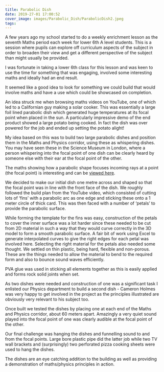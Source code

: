 ```yaml
---
title: Parabolic Dish
date: 2019-27-01 17:00:52
cover_image: images/Parabolic_Dish/ParabolicDish2.jpeg
tags:
---
```


A few years ago my school started to do a weekly enrichment lesson as the seventh Maths period each week for lower 6th A level students.  This is a session where pupils can explore off curriculum aspects of the subject in order to broaden their view and get a different perspective of the subject than might usually be provided.

I was fortunate in taking a lower 6th class for this lesson and was keen to use the time for something that was engaging, involved some interesting maths and ideally had an end result.

It seemed like a good idea to look for something we could build that would involve maths and have a use which could be showcased on completion.

An idea struck me when browsing maths videos on YouTube, one of which led to a Californian guy making a solar cooker.  This was essentially a large foil lined parabolic dish which generated huge temperatures at its focal point when placed in the sun.  A particularly impressive demo of the end product showed a large potato being cooked.  In fact the dish was over powered for the job and ended up setting the potato alight!

My idea based on this was to build two large parabolic dishes and position them in the Maths and Physics corridor, using these as whispering dishes.  You may have seen these in the Science Museum in London, where a person whispering into the focal point of one dish can be clearly heard by someone else with their ear at the focal point of the other.

<p>The maths showing how a parabolic shape focuses incoming rays at a point (the focal point) is interesting and can be <a href=https://sites.google.com/view/parabola-maths/home>viewed here</a>.</p>

We decided to make our initial dish one metre across and shaped so that the focal point was in line with the front face of the dish.  We roughly followed the build plan from the YouTube video, which consisted of cutting lots of ‘fins’ with a parabolic arc as one edge and sticking these onto a 1 meter circle of thick card.  This was then faced with a number of ‘petals’ to provide the parabolic surface.

While forming the template for the fins was easy, construction of the petals to cover the inner surface was a lot harder since these needed to be cut from 2D material in such a way that they would curve correctly in the 3D model to form a smooth parabolic surface.  A fair bit of work using Excel to generate interpolated curves to give the right edges for each petal was involved here.  Selecting the right material for the petals also needed some thought.  We settled on thin plastic, being hard, flexible and non-porous.  These are the things needed to allow the material to bend to the required form and also to bounce sound waves efficiently.

PVA glue was used in sticking all elements together as this is easily applied and forms rock solid joints when set.

As two dishes were needed and construction of one was a significant task I enlisted our Physics department to build a second dish - Cameron Holmes was very happy to get involved in the project as the principles illustrated are obviously very relevant to his subject too.

Once built we tested the dishes by placing one at each end of the Maths and Physics corridor, about 60 meters apart.  Amazingly a very quiet sound played into the focal point of one was clearly audible at the focal point of the other.

Our final challenge was hanging the dishes and funnelling sound to and from the focal points.  Large bore plastic pipe did the latter job while two TV wall brackets and (surprisingly) two perforated pizza cooking sheets were used to hang the dishes.

The dishes are an eye catching addition to the building as well as providing a demonstration of maths/physics principles in action.
